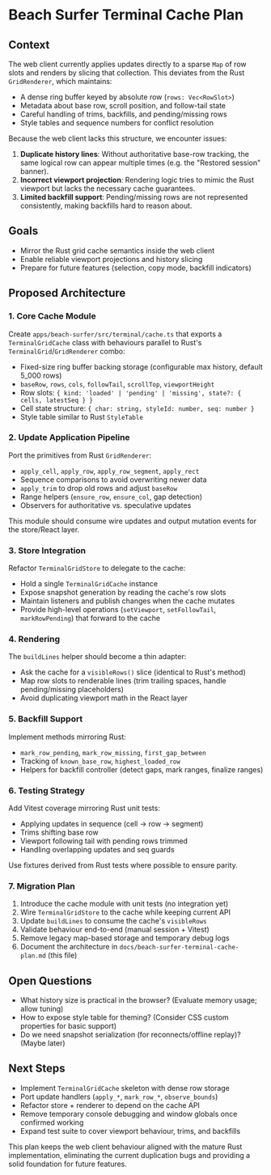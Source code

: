 # Beach Surfer Terminal Cache Plan

## Context

The web client currently applies updates directly to a sparse `Map` of row slots and renders by slicing that collection. This deviates from the Rust `GridRenderer`, which maintains:

- A dense ring buffer keyed by absolute row (`rows: Vec<RowSlot>`)
- Metadata about base row, scroll position, and follow-tail state
- Careful handling of trims, backfills, and pending/missing rows
- Style tables and sequence numbers for conflict resolution

Because the web client lacks this structure, we encounter issues:

1. **Duplicate history lines**: Without authoritative base-row tracking, the same logical row can appear multiple times (e.g. the "Restored session" banner).
2. **Incorrect viewport projection**: Rendering logic tries to mimic the Rust viewport but lacks the necessary cache guarantees.
3. **Limited backfill support**: Pending/missing rows are not represented consistently, making backfills hard to reason about.

## Goals

- Mirror the Rust grid cache semantics inside the web client
- Enable reliable viewport projections and history slicing
- Prepare for future features (selection, copy mode, backfill indicators)

## Proposed Architecture

### 1. Core Cache Module

Create `apps/beach-surfer/src/terminal/cache.ts` that exports a `TerminalGridCache` class with behaviours parallel to Rust's `TerminalGrid`/`GridRenderer` combo:

- Fixed-size ring buffer backing storage (configurable max history, default 5_000 rows)
- `baseRow`, `rows`, `cols`, `followTail`, `scrollTop`, `viewportHeight`
- Row slots: `{ kind: 'loaded' | 'pending' | 'missing', state?: { cells, latestSeq } }`
- Cell state structure: `{ char: string, styleId: number, seq: number }`
- Style table similar to Rust `StyleTable`

### 2. Update Application Pipeline

Port the primitives from Rust `GridRenderer`:

- `apply_cell`, `apply_row`, `apply_row_segment`, `apply_rect`
- Sequence comparisons to avoid overwriting newer data
- `apply_trim` to drop old rows and adjust `baseRow`
- Range helpers (`ensure_row`, `ensure_col`, gap detection)
- Observers for authoritative vs. speculative updates

This module should consume wire updates and output mutation events for the store/React layer.

### 3. Store Integration

Refactor `TerminalGridStore` to delegate to the cache:

- Hold a single `TerminalGridCache` instance
- Expose snapshot generation by reading the cache's row slots
- Maintain listeners and publish changes when the cache mutates
- Provide high-level operations (`setViewport`, `setFollowTail`, `markRowPending`) that forward to the cache

### 4. Rendering

The `buildLines` helper should become a thin adapter:

- Ask the cache for a `visibleRows()` slice (identical to Rust's method)
- Map row slots to renderable lines (trim trailing spaces, handle pending/missing placeholders)
- Avoid duplicating viewport math in the React layer

### 5. Backfill Support

Implement methods mirroring Rust:

- `mark_row_pending`, `mark_row_missing`, `first_gap_between`
- Tracking of `known_base_row`, `highest_loaded_row`
- Helpers for backfill controller (detect gaps, mark ranges, finalize ranges)

### 6. Testing Strategy

Add Vitest coverage mirroring Rust unit tests:

- Applying updates in sequence (cell -> row -> segment)
- Trims shifting base row
- Viewport following tail with pending rows trimmed
- Handling overlapping updates and seq guards

Use fixtures derived from Rust tests where possible to ensure parity.

### 7. Migration Plan

1. Introduce the cache module with unit tests (no integration yet)
2. Wire `TerminalGridStore` to the cache while keeping current API
3. Update `buildLines` to consume the cache's `visibleRows`
4. Validate behaviour end-to-end (manual session + Vitest)
5. Remove legacy map-based storage and temporary debug logs
6. Document the architecture in `docs/beach-surfer-terminal-cache-plan.md` (this file)

## Open Questions

- What history size is practical in the browser? (Evaluate memory usage; allow tuning)
- How to expose style table for theming? (Consider CSS custom properties for basic support)
- Do we need snapshot serialization (for reconnects/offline replay)? (Maybe later)

## Next Steps

- Implement `TerminalGridCache` skeleton with dense row storage
- Port update handlers (`apply_*`, `mark_row_*`, `observe_bounds`)
- Refactor store + renderer to depend on the cache API
- Remove temporary console debugging and window globals once confirmed working
- Expand test suite to cover viewport behaviour, trims, and backfills

This plan keeps the web client behaviour aligned with the mature Rust implementation, eliminating the current duplication bugs and providing a solid foundation for future features.
